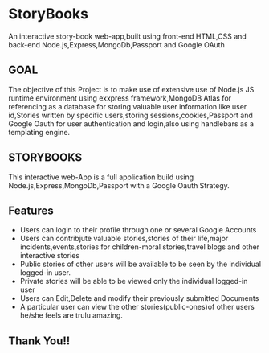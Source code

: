 # StoryBooks
An interactive story-book web-app,built using front-end HTML,CSS and back-end Node.js,Express,MongoDb,Passport and Google OAuth

## GOAL

The objective of this Project is to make use of extensive use of Node.js JS runtime environment using exxpress framework,MongoDB Atlas for referencing as a 
database for storing valuable user information like user id,Stories written by specific users,storing sessions,cookies,Passport and Google Oauth for user authentication
and login,also using handlebars as a templating engine.


## STORYBOOKS
 This interactive web-App is a full application build using Node.js,Express,MongoDb,Passport with a Google Oauth Strategy.
 
## Features
 - Users can login to their profile through one or several Google Accounts
 - Users can contribjute valuable stories,stories of their life,major incidents,events,stories for children-moral stories,travel blogs and other interactive stories
 - Public stories of other users will be available to be seen by the individual logged-in user.
 - Private stories will be able to be viewed only the individual logged-in user
 - Users can Edit,Delete and modify their previously submitted Documents
 - A particular user can view the other stories(public-ones)of other users he/she feels are trulu amazing.
 
 
## Thank You!!
